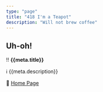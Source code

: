 ```yaml
---
type: "page"
title: "418 I'm a Teapot"
description: "Will not brew coffee"
---
```


## Uh-oh!

:bangbang: **{{meta.title}}**

:information_source: {{meta.description}}

:door: [Home Page](/)
